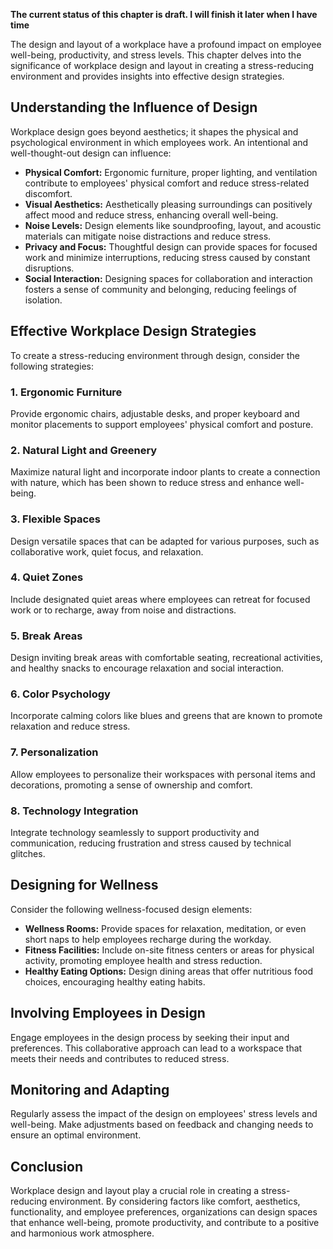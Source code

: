 **The current status of this chapter is draft. I will finish it later when I have time**

The design and layout of a workplace have a profound impact on employee well-being, productivity, and stress levels. This chapter delves into the significance of workplace design and layout in creating a stress-reducing environment and provides insights into effective design strategies.

**Understanding the Influence of Design**
-----------------------------------------

Workplace design goes beyond aesthetics; it shapes the physical and psychological environment in which employees work. An intentional and well-thought-out design can influence:

* **Physical Comfort:** Ergonomic furniture, proper lighting, and ventilation contribute to employees' physical comfort and reduce stress-related discomfort.
* **Visual Aesthetics:** Aesthetically pleasing surroundings can positively affect mood and reduce stress, enhancing overall well-being.
* **Noise Levels:** Design elements like soundproofing, layout, and acoustic materials can mitigate noise distractions and reduce stress.
* **Privacy and Focus:** Thoughtful design can provide spaces for focused work and minimize interruptions, reducing stress caused by constant disruptions.
* **Social Interaction:** Designing spaces for collaboration and interaction fosters a sense of community and belonging, reducing feelings of isolation.

**Effective Workplace Design Strategies**
-----------------------------------------

To create a stress-reducing environment through design, consider the following strategies:

### **1. Ergonomic Furniture**

Provide ergonomic chairs, adjustable desks, and proper keyboard and monitor placements to support employees' physical comfort and posture.

### **2. Natural Light and Greenery**

Maximize natural light and incorporate indoor plants to create a connection with nature, which has been shown to reduce stress and enhance well-being.

### **3. Flexible Spaces**

Design versatile spaces that can be adapted for various purposes, such as collaborative work, quiet focus, and relaxation.

### **4. Quiet Zones**

Include designated quiet areas where employees can retreat for focused work or to recharge, away from noise and distractions.

### **5. Break Areas**

Design inviting break areas with comfortable seating, recreational activities, and healthy snacks to encourage relaxation and social interaction.

### **6. Color Psychology**

Incorporate calming colors like blues and greens that are known to promote relaxation and reduce stress.

### **7. Personalization**

Allow employees to personalize their workspaces with personal items and decorations, promoting a sense of ownership and comfort.

### **8. Technology Integration**

Integrate technology seamlessly to support productivity and communication, reducing frustration and stress caused by technical glitches.

**Designing for Wellness**
--------------------------

Consider the following wellness-focused design elements:

* **Wellness Rooms:** Provide spaces for relaxation, meditation, or even short naps to help employees recharge during the workday.
* **Fitness Facilities:** Include on-site fitness centers or areas for physical activity, promoting employee health and stress reduction.
* **Healthy Eating Options:** Design dining areas that offer nutritious food choices, encouraging healthy eating habits.

**Involving Employees in Design**
---------------------------------

Engage employees in the design process by seeking their input and preferences. This collaborative approach can lead to a workspace that meets their needs and contributes to reduced stress.

**Monitoring and Adapting**
---------------------------

Regularly assess the impact of the design on employees' stress levels and well-being. Make adjustments based on feedback and changing needs to ensure an optimal environment.

**Conclusion**
--------------

Workplace design and layout play a crucial role in creating a stress-reducing environment. By considering factors like comfort, aesthetics, functionality, and employee preferences, organizations can design spaces that enhance well-being, promote productivity, and contribute to a positive and harmonious work atmosphere.
